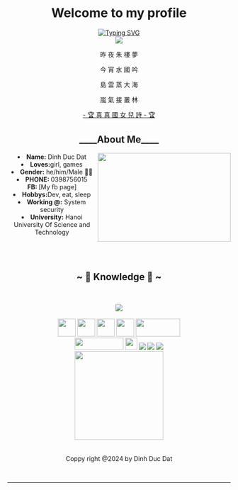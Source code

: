 <body>
  <center>
<h1 align="center"> Welcome to my profile </h1>
<a href="https://git.io/typing-svg"><img src="https://readme-typing-svg.demolab.com?font=Fira+Code&pause=1000&color=F7DD37&width=435&lines=Hi!+I'm+Dat%2C+a+passionate+student+and+aspiring+software+developer+from+Vietnam.+I'm+currently+studying+Math+-+Infomation+at+HUST%2C+and+I+enjoy+building+web+applications%2C+exploring+new+technologies%2C+and+solving+real-world+problems+with+code.++" alt="Typing SVG" /></a>
<br>
<div align="center">
  <a href="ttps://www.facebook.com/profile.php?id=100047739422168" >
   <img src="https://i.pinimg.com/originals/e8/d5/a3/e8d5a3b3a383211eb74d02a26115defa.gif"  />
  </a>
    <br>
  <p>昨 夜 朱 樓 夢</p>
  <p>今 宵 水 國 吟</p>
  <p>島 雲 蒸 大 海</p>
  <p>嵐 氣 接 叢 林</p>
<p><a href="https://www.youtube.com/watch?v=CFlhlZbeKgE">- 🏆 真 真 國 女 兒 詩 - 🏆</a><p>
  
</div>
    <div align="center">
     </div>
<div>
<h2 align="center"> ____About Me____ </h2>
  <div align="center">
<img src="https://tenor.com/bX3Q6.gif" align="right" width = "300" height = "200">
  </div>
<li>
 <b>Name:</b> Dinh Duc Dat</li>
</li>
<li>
<b>Loves:</b>girl, games
</li>
<li>
<b>Gender:</b> he/him/Male 🏳️‍⚧️
</li>
<li>
<b>PHONE: </b> 0398756015
</li>
<link>
<b>FB: </b> [My fb page]
</link href = "https://www.facebook.com/profile.php?id=100047739422168" >
<li>
<b>Hobbys:</b>Dev, eat, sleep
</li>
<li>
<b>Working @:</b> System security
</li>
<li>
<b>University:</b> Hanoi University Of Science and Technology
</li>
<br><br><br>
</div>
<div>
<h2 align="center">            ~ 📇 Knowledge 📇 ~</h2>
 <br>
<p>
  <div align="center">
<img src="https://tenor.com/bX3Q6.gif" align="center">
  </div>
</div>
<div>
  <br>
  <img src="https://d3sxshmncs10te.cloudfront.net/icon/free/svg/226082.svg?token=eyJhbGciOiJoczI1NiIsImtpZCI6ImRlZmF1bHQifQ__.eyJpc3MiOiJkM3N4c2htbmNzMTB0ZS5jbG91ZGZyb250Lm5ldCIsImV4cCI6MTcxMzA1MTY2NywicSI6bnVsbCwiaWF0IjoxNzEyNzkyNDY3fQ__.c0f1b64232b9b7cf0d9fee2c935466b6a4af5de2f85a1710bdd6e16fc8bba1a6" width = 40 height =40></img>
  <img src = "https://cdn.icon-icons.com/icons2/2415/PNG/512/c_original_logo_icon_146611.png" width = 40 height =40></img>
  <img src = "https://static-00.iconduck.com/assets.00/c-sharp-c-icon-1822x2048-wuf3ijab.png" width = 40 height =40></img>
  <img src = "https://d3sxshmncs10te.cloudfront.net/icon/free/svg/1174953.svg?token=eyJhbGciOiJoczI1NiIsImtpZCI6ImRlZmF1bHQifQ__.eyJpc3MiOiJkM3N4c2htbmNzMTB0ZS5jbG91ZGZyb250Lm5ldCIsImV4cCI6MTcxMzA1MjI2NiwicSI6bnVsbCwiaWF0IjoxNzEyNzkzMDY2fQ__.90a51e6d19db24271467f6c81286133f3f685bc9158986ca3f7bd7c347373e3c" width = 40 height =40></img>
  <img src = "https://d3sxshmncs10te.cloudfront.net/icon/free/svg/226045.svg?token=eyJhbGciOiJoczI1NiIsImtpZCI6ImRlZmF1bHQifQ__.eyJpc3MiOiJkM3N4c2htbmNzMTB0ZS5jbG91ZGZyb250Lm5ldCIsImV4cCI6MTcxMzA1MjM0NywicSI6bnVsbCwiaWF0IjoxNzEyNzkzMTQ3fQ__.e5d3a586c7dcc0988d7a143c9c7debe4b5a69032adcbbf911714aac3d65f6f42" width = 100 height =40></img>
  <br>
  <img src="https://encrypted-tbn0.gstatic.com/images?q=tbn:ANd9GcSNh9BcxR9b_e-_NfD2YBQkl8Q1VTfqy3kSIsT0Mno-&s" height = 27 width = 110></img>
  <img src = "https://d3sxshmncs10te.cloudfront.net/icon/free/svg/226033.svg?token=eyJhbGciOiJoczI1NiIsImtpZCI6ImRlZmF1bHQifQ__.eyJpc3MiOiJkM3N4c2htbmNzMTB0ZS5jbG91ZGZyb250Lm5ldCIsImV4cCI6MTcxMzA1MzgyNSwicSI6bnVsbCwiaWF0IjoxNzEyNzk0NjI1fQ__.6b705c82c20f0263c60b1876c107e8f93bb2476ccf16f623536d441ca6c4c961" width = 27 ></img>
 <img src="https://img.shields.io/badge/node.js%20-%2343853D.svg?&style=for-the-badge&logo=node.js&logoColor=white"/> <img src="https://img.shields.io/badge/javascript%20-%23323330.svg?&style=for-the-badge&logo=javascript&logoColor=%23F7DF1E"/> <img src="https://img.shields.io/badge/git%20-%23F05033.svg?&style=for-the-badge&logo=git&logoColor=white"/> 
 <br>
 <img src = "https://cdn1.iconfinder.com/data/icons/logos-brands-in-colors/272/Google_2015_logo-512.png" width = 200 ></img>
 <br><br>

 <br>
Coppy right @2024 by Dinh Duc Dat
</p>
<br>
<hr>
</div>
</div>
    </center>
</body>
